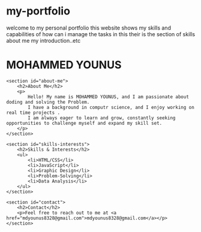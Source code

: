 # my-portfolio
welcome to my personal portfolio
this website shows my skills and capabilities of how can i manage the tasks
in this their is the section of skills
                                about me
                                my introduction..etc


<html lang="en">
<head>
    <meta charset="UTF-8">
    <meta name="viewport" content="width=device-width, initial-scale=1.0">
    <title>MOHAMMED YOUNUS - Portfolio</title>
</head>
<body>
    <h1>MOHAMMED YOUNUS</h1>

    <section id="about-me">
        <h2>About Me</h2>
        <p>
            Hello! My name is MOHAMMED YOUNUS, and I am passionate about doding and solving the Problem. 
            I have a background in computr science, and I enjoy working on  real time projects .
            I am always eager to learn and grow, constantly seeking opportunities to challenge myself and expand my skill set.
        </p>
    </section>

    <section id="skills-interests">
        <h2>Skills & Interests</h2>
        <ul>
            <li>HTML/CSS</li>
            <li>JavaScript</li>
            <li>Graphic Design</li>
            <li>Problem-Solving</li>
            <li>Data Analysis</li>
        </ul>
    </section>

    <section id="contact">
        <h2>Contact</h2>
        <p>Feel free to reach out to me at <a href="mdyounus8328@gmail.com">mdyounus8328@gmail.com</a></p>
    </section>
</body>
</html>

